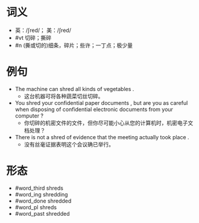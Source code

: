 # 词义
- 英：/ʃred/； 美：/ʃred/
- #vt 切碎；撕碎
- #n (撕或切的)细条，碎片；些许；一丁点；极少量
# 例句
- The machine can shred all kinds of vegetables .
	- 这台机器可将各种蔬菜切丝切碎。
- You shred your confidential paper documents , but are you as careful when disposing of confidential electronic documents from your computer ?
	- 你切碎的机密文件的文件，但你尽可能小心从您的计算机时，机密电子文档处理？
- There is not a shred of evidence that the meeting actually took place .
	- 没有丝毫证据表明这个会议确已举行。
# 形态
- #word_third shreds
- #word_ing shredding
- #word_done shredded
- #word_pl shreds
- #word_past shredded
